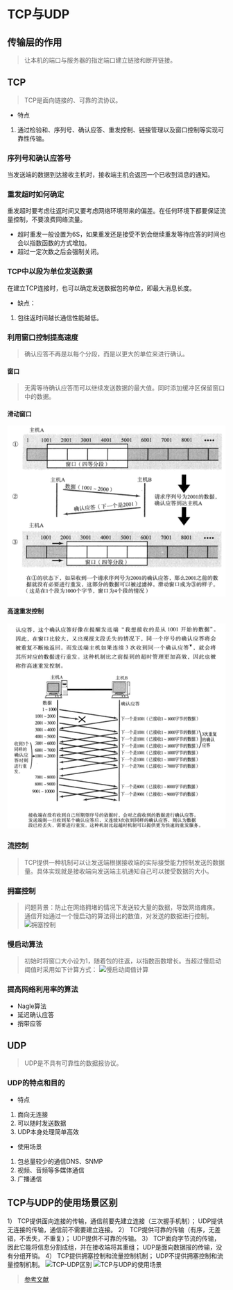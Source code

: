 # TCP与UDP
## 传输层的作用
>让本机的端口与服务器的指定端口建立链接和断开链接。

## TCP
>TCP是面向链接的、可靠的流协议。
- 特点
1. 通过检验和、序列号、确认应答、重发控制、链接管理以及窗口控制等实现可靠性传输。
### 序列号和确认应答号
当发送端的数据到达接收主机时，接收端主机会返回一个已收到消息的通知。
### 重发超时如何确定
重发超时要考虑往返时间又要考虑网络环境带来的偏差。在任何环境下都要保证流量控制，不要浪费网络流量。
- 超时重发一般设置为6S，如果重发还是接受不到会继续重发等待应答的时间也会以指数函数的方式增加。
- 超过一定次数之后会强制关闭。
### TCP中以段为单位发送数据
在建立TCP连接时，也可以确定发送数据包的单位，即最大消息长度。
- 缺点：
1. 包往返时间越长通信性能越低。
### 利用窗口控制提高速度
>确认应答不再是以每个分段，而是以更大的单位来进行确认。
#### 窗口
>无需等待确认应答而可以继续发送数据的最大值。同时添加缓冲区保留窗口中的数据。
#### 滑动窗口
![滑动窗口](../img/TCP-IP/滑动窗口.png)
#### 高速重发控制
![高速重发控制](../img/TCP-IP/高速重发控制.png)
### 流控制
>TCP提供一种机制可以让发送端根据接收端的实际接受能力控制发送的数据量。具体实现就是接收端向发送端主机通知自己可以接受数据的大小。
### 拥塞控制
>问题背景：防止在网络拥堵的情况下发送较大量的数据，导致网络瘫痪。
>通信开始通过一个慢启动的算法得出的数值，对发送的数据进行控制。
![拥塞控制](../img/拥塞控制.png)
### 慢启动算法
>初始时将窗口大小设为1，随着包的往返，以指数函数增长。当超过慢启动阈值时采用如下计算方式：
![慢启动阈值计算](../img/慢启动算法.png)

### 提高网络利用率的算法
- Nagle算法
- 延迟确认应答
- 捎带应答



## UDP
>UDP是不具有可靠性的数据报协议。
### UDP的特点和目的
- 特点
1. 面向无连接
2. 可以随时发送数据
3. UDP本身处理简单高效

- 使用场景
1. 包总量较少的通信DNS、SNMP
2. 视频、音频等多媒体通信
3. 广播通信

## TCP与UDP的使用场景区别
1） TCP提供面向连接的传输，通信前要先建立连接（三次握手机制）； UDP提供无连接的传输，通信前不需要建立连接。
2） TCP提供可靠的传输（有序，无差错，不丢失，不重复）； UDP提供不可靠的传输。
3） TCP面向字节流的传输，因此它能将信息分割成组，并在接收端将其重组； UDP是面向数据报的传输，没有分组开销。
4） TCP提供拥塞控制和流量控制机制； UDP不提供拥塞控制和流量控制机制。
![TCP-UDP区别](../img/TCP-UDP区别.png)
![TCP与UDP的使用场景](../img/TCP与UDP的使用场景.png)
>[参考文献](https://blog.csdn.net/striveb/article/details/84063712?depth_1-utm_source=distribute.pc_relevant.none-task-blog-BlogCommendFromBaidu-1&utm_source=distribute.pc_relevant.none-task-blog-BlogCommendFromBaidu-1)